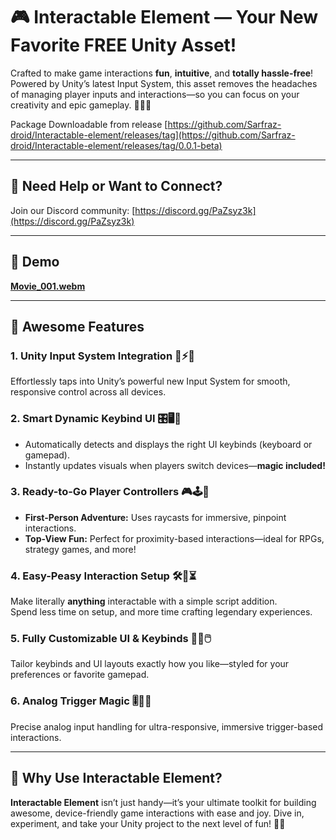 # 🎮 Interactable Element — Your New Favorite FREE Unity Asset!

Crafted to make game interactions **fun**, **intuitive**, and **totally hassle-free**!  
Powered by Unity’s latest Input System, this asset removes the headaches of managing player inputs and interactions—so you can focus on your creativity and epic gameplay. 🌟🎨😎

Package Downloadable from release [https://github.com/Sarfraz-droid/Interactable-element/releases/tag](https://github.com/Sarfraz-droid/Interactable-element/releases/tag/0.0.1-beta)

---

## 💬 Need Help or Want to Connect?

Join our Discord community: [https://discord.gg/PaZsyz3k](https://discord.gg/PaZsyz3k)


---

## 🎥 Demo  
[**Movie_001.webm**](https://github.com/user-attachments/assets/c132e041-3f45-420f-ab69-8cc49e2c1598)

---

## 🌟 Awesome Features

### 1. Unity Input System Integration 🎯⚡️📱  
Effortlessly taps into Unity’s powerful new Input System for smooth, responsive control across all devices.

### 2. Smart Dynamic Keybind UI 🎛️🖥️🔄  
- Automatically detects and displays the right UI keybinds (keyboard or gamepad).  
- Instantly updates visuals when players switch devices—**magic included!**

### 3. Ready-to-Go Player Controllers 🎮🕹️🎲  
- **First-Person Adventure:** Uses raycasts for immersive, pinpoint interactions.  
- **Top-View Fun:** Perfect for proximity-based interactions—ideal for RPGs, strategy games, and more!

### 4. Easy-Peasy Interaction Setup 🛠️📜⏳  
Make literally **anything** interactable with a simple script addition.  
Spend less time on setup, and more time crafting legendary experiences.

### 5. Fully Customizable UI & Keybinds 🎨🔑🖱️  
Tailor keybinds and UI layouts exactly how you like—styled for your preferences or favorite gamepad.

### 6. Analog Trigger Magic 🎚️🎯✨  
Precise analog input handling for ultra-responsive, immersive trigger-based interactions.

---

## 🚀 Why Use Interactable Element?

**Interactable Element** isn’t just handy—it’s your ultimate toolkit for building awesome, device-friendly game interactions with ease and joy. Dive in, experiment, and take your Unity project to the next level of fun! 🎉🌈
